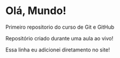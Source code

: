 # Olá, Mundo!
 Primeiro repositorio do curso de Git e GitHub

Repositório criado durante uma aula ao vivo!

Essa linha eu adicionei diretamento no site!
